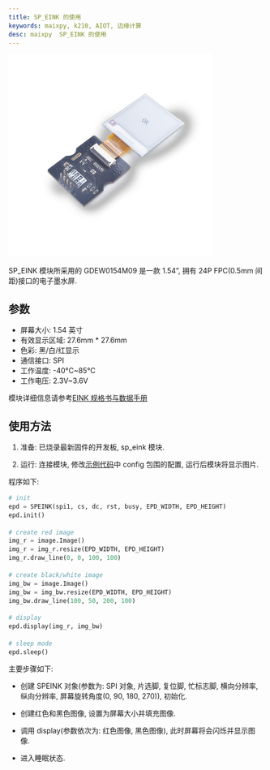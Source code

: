 ```yaml
---
title: SP_EINK 的使用
keywords: maixpy, k210, AIOT, 边缘计算
desc: maixpy  SP_EINK 的使用
---
```



<img src="../../../assets/hardware/module_spmod/sp_eink.png"/>

SP_EINK 模块所采用的 GDEW0154M09 是一款 1.54”, 拥有 24P FPC(0.5mm 间距)接口的电子墨水屏.

## 参数

* 屏幕大小: 1.54 英寸
* 有效显示区域: 27.6mm * 27.6mm
* 色彩: 黑/白/红显示
* 通信接口: SPI
* 工作温度: -40°C~85°C
* 工作电压: 2.3V~3.6V

模块详细信息请参考[EINK 规格书与数据手册](https://api.dl.sipeed.com/fileList/MAIX/HDK/Spmod_EN/SP-EINK%20Datasheet%20V1.0.pdf)

## 使用方法

1. 准备: 已烧录最新固件的开发板, sp_eink 模块.

2. 运行: 连接模块, 修改[示例代码](https://github.com/sipeed/MaixPy_scripts/tree/master/modules/spmod/sp_eink)中 config 包围的配置, 运行后模块将显示图片.

程序如下:

```python
# init
epd = SPEINK(spi1, cs, dc, rst, busy, EPD_WIDTH, EPD_HEIGHT)
epd.init()

# create red image
img_r = image.Image()
img_r = img_r.resize(EPD_WIDTH, EPD_HEIGHT)
img_r.draw_line(0, 0, 100, 100)

# create black/white image
img_bw = image.Image()
img_bw = img_bw.resize(EPD_WIDTH, EPD_HEIGHT)
img_bw.draw_line(100, 50, 200, 100)

# display
epd.display(img_r, img_bw)

# sleep mode
epd.sleep()
```

主要步骤如下:

* 创建 SPEINK 对象(参数为: SPI 对象, 片选脚, 复位脚, 忙标志脚, 横向分辨率, 纵向分辨率, 屏幕旋转角度(0, 90, 180, 270)), 初始化.

* 创建红色和黑色图像, 设置为屏幕大小并填充图像.

* 调用 display(参数依次为: 红色图像, 黑色图像), 此时屏幕将会闪烁并显示图像.
  
* 进入睡眠状态.
